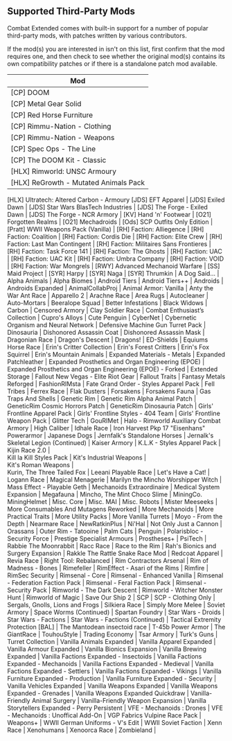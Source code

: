 ## Supported Third-Party Mods

Combat Extended comes with built-in support for a number of popular third-party mods, with patches written by various contributors.

If the mod(s) you are interested in isn't on this list, first confirm that the mod requires one, and then check to see whether the original mod(s) contains its own compatibility patches or if there is a standalone patch mod available.

Mod |
--- |
[CP] DOOM	|
[CP] Metal Gear Solid	|
[CP] Red Horse Furniture	|
[CP] Rimmu-Nation - Clothing	|
[CP] Rimmu-Nation - Weapons	|
[CP] Spec Ops - The Line	|
[CP] The DOOM Kit - Classic	|
[HLX] Rimworld: UNSC Armoury |
[HLX] ReGrowth - Mutated Animals Pack |
[HLX] Ultratech: Altered Carbon - Armoury
[JDS] EFT Apparel |
[JDS] Exiled Dawn |
[JDS] Star Wars BlasTech Industries |
[JDS] The Forge - Exiled Dawn |
[JDS] The Forge - NCR Armory	|
[KV] Hand 'n' Footwear	|
[O21] Forgotten Realms |
[O21] Mechadroids |
[Ods] SCP Outfits Only Edition	|
[Pratt] WWII Weapons Pack (Vanilla)	|
[RH] Faction: Alliegence	|
[RH] Faction: Coalition	|
[RH] Faction: Cordis Die	|
[RH] Faction: Elite Crew	|
[RH] Faction: Last Man Contingent	|
[RH] Faction: Militaires Sans Frontieres	|
[RH] Faction: Task Force 141	|
[RH] Faction: The Ghosts	|
[RH] Faction: UAC	|
[RH] Faction: UAC Kit	|
[RH] Faction: Umbra Company	|
[RH] Faction: VOID	|
[RH] Faction: War Mongrels	|
[RWY] Advanced Mechanoid Warfare    |
[SS] Maid Project	|
[SYR] Harpy	|
[SYR] Naga	|
[SYR] Thrumkin	|
A Dog Said...	|
Alpha Animals |
Alpha Biomes |
Android Tiers	|
Android Tiers++	|
Androids	|
Androids Expanded	|
AnimalCollabProj	|
Animal Armor: Vanilla	|
Anty the War Ant Race |
Apparello 2	|
Arachne Race	|
Area Rugs	|
Autocleaner	|
Auto-Mortars	|
Beeralope Squad	|
Better Infestations	|
Black Widows	|
Carbon	|
Censored Armory  |
Clay Soldier Race |
Combat Enthusiast’s Collection	|
Cupro's Alloys	|
Cute Penguin	|
CyberNet	|
Cybernetic Organism and Neural Network	|
Defensive Machine Gun Turret Pack	|
Dinosauria |
Dishonored Assassin Coat |
Dishonored Assassin Mask |
Dragonian Race	|
Dragon's Descent    |
Dragons!	|
ED-Shields	|
Equiums Horse Race	|
Erin's Critter Collection |
Erin's Forest Critters |
Erin's Fox Squirrel |
Erin's Mountain Animals |
Expanded Materials - Metals |
Expanded Patchleather	|
Expanded Prosthetics and Organ Engineering (EPOE)	|
Expanded Prosthetics and Organ Engineering (EPOE) - Forked	|
Extended Storage	|
Fallout New Vegas - Elite Riot Gear |
Fallout Traits	|
Fantasy Metals Reforged |
FashionRIMsta	|
Fate Grand Order - Styles Apparel Pack	|
Fell Tribes	|
Ferrex Race	|
Flak Dusters	|
Forsakens	|
Forsakens Fauna |
Gas Traps And Shells	|
Genetic Rim |
Genetic Rim Alpha Animal Patch |
GeneticRim Cosmic Horrors Patch |
GeneticRim Dinosauria Patch |
Girls' Frontline Apparel Pack	|
Girls' Frontline Styles - 404 Team	|
Girls' Frontline Weapon Pack	|
Glitter Tech	|
GouRIMet	|
Halo - Rimworld Auxiliary Combat Armory	|
High Caliber	|
Idhale Race	|
Iron Harvest Pkp 17 "Eisenhans" Powerarmor	|
Japanese Dogs   |
Jernfalk's Standalone Horses	|
Jernalk's Skeletal Legion (Continued)	|
Kaiser Armory	|
K.L.K - Styles Apparel Pack	|
Kijin Race 2.0     	|     
Kill la Kill Styles Pack    |
Kit's Industrial Weapons |   
Kit's Roman Weapons |   
Kurin, The Three Tailed Fox	|
Leeani Playable Race	|
Let's Have a Cat!	|
Logann Race	|
Magical Menagerie	|
Marilyn the Mincho Worshipper Witch |
Mass Effect - Playable Geth |
Mechanoids Extraordinaire	|
Medical System Expansion	|
Megafauna	|
Mincho, The Mint Choco Slime  |
MiningCo. MiningHelmet	|
Misc. Core	|
Misc. MAI |
Misc. Robots	|
Mister Meeseeks |
More Consumables And Mutagens Reworked |
More Mechanoids	|
More Practical Traits	|
More Utility Packs	|
More Vanilla Turrets	|
Moyo - From the Depth   |
Nearmare Race	|
NewRatkinPlus |
Ni'Hal	|
Not Only Just a Cannon  |
Orassans	|
Outer Rim - Tatooine    |
Palm Cats   |
Penguin	|
Polarisbloc - Security Force	|
Prestige Specialist Armours	|
Prostheses+ |
PsiTech	|
Rabbie The Moonrabbit	|
Racc Race	|
Race to the Rim |
Rah's Bionics and Surgery Expansion	|
Rakkle The Rattle Snake Race Mod  |
Redcoat Apparel	|
Revia Race |
Right Tool: Rebalanced	|
Rim Contractors Arsenal	|
Rim of Madness - Bones	|
Rimefeller	|
RimEffect - Asari of the Rims	|
Rimfire	|
RimSec Security |
Rimsenal - Core |
Rimsenal - Enhanced Vanilla |
Rimsenal - Federation Faction Pack |
Rimsenal - Feral Faction Pack |
Rimsenal - Security Pack |
Rimworld - The Dark Descent |
Rimworld - Witcher Monster Hunt |
Rimworld of Magic |
Save Our Ship 2	|
SCP |
SCP - Clothing Only	|
Sergals, Gnolls, Lions and Frogs	|
Silkiera Race	|
Simply More Melee	|
Soviet Armory	|
Space Worms (Continued) |
Spartan Foundry	|
Star Wars - Droids |
Star Wars - Factions |
Star Wars - Factions (Continued) |
Tactical Extremity Protection [BAL] |
The Mantodean insectoid race	|
T-45b Power Armor	|
The GiantRace	|
TouhouStyle	|
Trading Economy	|
Tsar Armory	|
Turk's Guns |
Turret Collection	|
Vanilla Animals Expanded |
Vanilla Apparel Expanded	|
Vanilla Armour Expanded	|
Vanilla Bionics Expansion	|
Vanilla Brewing Expanded    |
Vanilla Factions Expanded - Insectoids |
Vanilla Factions Expanded - Mechanoids	|
Vanilla Factions Expanded - Medieval	|
Vanilla Factions Expanded - Settlers	|
Vanilla Factions Expanded - Vikings	|
Vanilla Furniture Expanded - Production	|
Vanilla Furniture Expanded -  Security |
Vanilla Vehicles Expanded	|
Vanilla Weapons Expanded |
Vanilla Weapons Expanded - Grenades |
Vanilla Weapons Expanded Quickdraw	|
Vanilla-Friendly Animal Surgery	|
Vanilla-Friendly Weapon Expansion	|
Vanilla Storytellers Expanded - Perry Persistent |
VFE - Mechanoids : Drones |
VFE - Mechanoids : Unoffical Add-On |
VGP Fabrics
Vulpine Race Pack	|
Weapons+	|
WWII German Uniforms - V's Edit |
WWII Soviet Faction	|
Xenn Race	|
Xenohumans	|
Xenoorca Race	|
Zombieland	|
